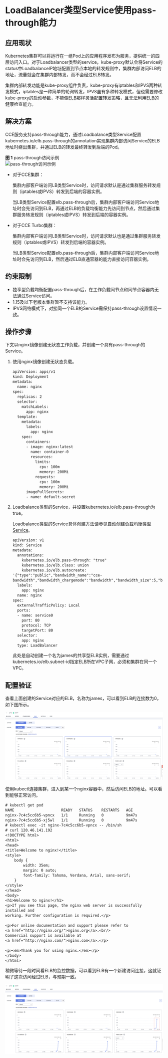 # LoadBalancer类型Service使用pass-through能力<a name="cce_10_0355"></a>

## 应用现状<a name="zh-cn_topic_0000001168691039_section7206104617334"></a>

Kubernetes集群可以将运行在一组Pod上的应用程序发布为服务，提供统一的四层访问入口。对于Loadbalancer类型的service，kube-proxy默认会将Service的status中LoadbalanceIP地址配置到节点本地的转发规则中，集群内部访问ELB的地址，流量就会在集群内部转发，而不会经过ELB转发。

集群内部转发功能是kube-proxy组件负责，kube-proxy有iptables和IPVS两种转发模式，iptables是一种简单的轮询转发，IPVS虽有多种转发模式，但也需要修改kube-proxy的启动参数，不能像ELB那样灵活配置转发策略，且无法利用ELB的健康检查能力。

## 解决方案<a name="zh-cn_topic_0000001168691039_section3408153163318"></a>

CCE服务支持pass-through能力，通过Loadbalance类型Service配置kubernetes.io/elb.pass-through的annotation实现集群内部访问Service的ELB地址时绕出集群，并通过ELB的转发最终转发到后端的Pod。

**图 1**  pass-through访问示例<a name="zh-cn_topic_0000001168691039_fig1610719509396"></a>  
![](figures/pass-through访问示例.png "pass-through访问示例")

-   对于CCE集群：

    集群内部客户端访问LB类型Service时，访问请求默认是通过集群服务转发规则（iptables或IPVS）转发到后端的容器实例。

    当LB类型Service配置elb.pass-through后，集群内部客户端访问Service地址时会先访问到ELB，再通过ELB的负载均衡能力先访问到节点，然后通过集群服务转发规则（iptables或IPVS）转发到后端的容器实例。

-   对于CCE Turbo集群：

    集群内部客户端访问LB类型Service时，访问请求默认也是通过集群服务转发规则（iptables或IPVS）转发到后端的容器实例。

    当LB类型Service配置elb.pass-through后，集群内部客户端访问Service地址时会先访问到ELB，然后通过ELB直通容器的能力直接访问容器实例。


## 约束限制<a name="zh-cn_topic_0000001168691039_section377316644214"></a>

-   独享型负载均衡配置pass-through后，在工作负载同节点和同节点容器内无法通过Service访问。
-   1.15及以下老版本集群暂不支持该能力。
-   IPVS网络模式下，对接同一个ELB的Service需保持pass-through设置情况一致。

## 操作步骤<a name="zh-cn_topic_0000001168691039_section127841658113314"></a>

下文以nginx镜像创建无状态工作负载，并创建一个具有pass-through的Service。

1.  使用nginx镜像创建无状态负载。

    ```
    apiVersion: apps/v1     
    kind: Deployment         
    metadata:
      name: nginx            
    spec:
      replicas: 2                     
      selector:              
        matchLabels:
          app: nginx
      template:              
        metadata:
          labels:
            app: nginx
        spec:
          containers:
          - image: nginx:latest
            name: container-0
            resources:
              limits:
                cpu: 100m
                memory: 200Mi
              requests:
                cpu: 100m
                memory: 200Mi
          imagePullSecrets:
          - name: default-secret
    ```

2.  Loadbalance类型的Service，并设置kubernetes.io/elb.pass-through为true。

    Loadbalance类型的Service具体创建方法请参见[自动创建负载均衡类型Service](https://support.huaweicloud.com/usermanual-cce/cce_10_0014.html#section6)。

    ```
    apiVersion: v1 
    kind: Service 
    metadata: 
      annotations:   
        kubernetes.io/elb.pass-through: "true"
        kubernetes.io/elb.class: union
        kubernetes.io/elb.autocreate: '{"type":"public","bandwidth_name":"cce-bandwidth","bandwidth_chargemode":"bandwidth","bandwidth_size":5,"bandwidth_sharetype":"PER","eip_type":"5_bgp","name":"james"}'
      labels: 
        app: nginx 
      name: nginx 
    spec: 
      externalTrafficPolicy: Local
      ports: 
      - name: service0 
        port: 80
        protocol: TCP 
        targetPort: 80
      selector: 
        app: nginx 
      type: LoadBalancer
    ```

    此处是自动创建一个名为james的共享型ELB实例，需要通过kubernetes.io/elb.subnet-id指定ELB所在VPC子网，必须和集群在同一个VPC。


## 配置验证<a name="zh-cn_topic_0000001168691039_section776335910129"></a>

查看上面创建的Service对应的ELB，名称为james，可以看到ELB的连接数为0，如下图所示。

![](figures/unnaming-(15).png)

使用kubectl连接集群，进入到某一个nginx容器中，然后访问ELB的地址。可以看到能够正常访问。

```
# kubectl get pod
NAME                     READY   STATUS    RESTARTS   AGE
nginx-7c4c5cc6b5-vpncx   1/1     Running   0          9m47s
nginx-7c4c5cc6b5-xj5wl   1/1     Running   0          9m47s
# kubectl exec -it nginx-7c4c5cc6b5-vpncx -- /bin/sh
# curl 120.46.141.192
<!DOCTYPE html>
<html>
<head>
<title>Welcome to nginx!</title>
<style>
    body {
        width: 35em;
        margin: 0 auto;
        font-family: Tahoma, Verdana, Arial, sans-serif;
    }
</style>
</head>
<body>
<h1>Welcome to nginx!</h1>
<p>If you see this page, the nginx web server is successfully installed and
working. Further configuration is required.</p>

<p>For online documentation and support please refer to
<a href="http://nginx.org/">nginx.org</a>.<br/>
Commercial support is available at
<a href="http://nginx.com/">nginx.com</a>.</p>

<p><em>Thank you for using nginx.</em></p>
</body>
</html>
```

稍微等待一段时间看ELB的监控数据，可以看到ELB有一个新建访问连接，这就证明了这次访问经过ELB，与预期一致。

![](figures/unnaming-(16).png)

